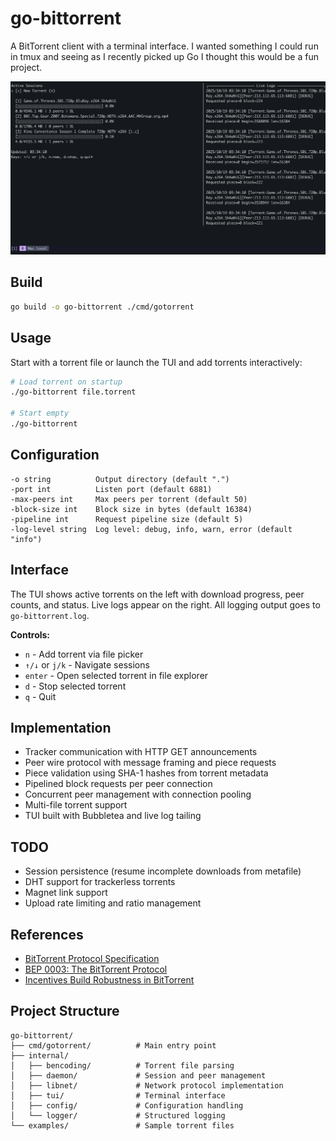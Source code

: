 # go-bittorrent

A BitTorrent client with a terminal interface. I wanted something I could run in tmux and seeing as I recently picked up Go I thought this would be a fun project.

<p align="center">
  <img src="resources/tui.png" alt="TUI Screenshot" width="800">
</p>

## Build

```bash
go build -o go-bittorrent ./cmd/gotorrent
```

## Usage

Start with a torrent file or launch the TUI and add torrents interactively:

```bash
# Load torrent on startup
./go-bittorrent file.torrent

# Start empty
./go-bittorrent
```

## Configuration

```
-o string          Output directory (default ".")
-port int          Listen port (default 6881)
-max-peers int     Max peers per torrent (default 50)
-block-size int    Block size in bytes (default 16384)
-pipeline int      Request pipeline size (default 5)
-log-level string  Log level: debug, info, warn, error (default "info")
```

## Interface

The TUI shows active torrents on the left with download progress, peer counts, and status. Live logs appear on the right. All logging output goes to `go-bittorrent.log`.

**Controls:**
- `n` - Add torrent via file picker
- `↑/↓` or `j/k` - Navigate sessions
- `enter` - Open selected torrent in file explorer
- `d` - Stop selected torrent
- `q` - Quit

## Implementation

- Tracker communication with HTTP GET announcements
- Peer wire protocol with message framing and piece requests
- Piece validation using SHA-1 hashes from torrent metadata
- Pipelined block requests per peer connection
- Concurrent peer management with connection pooling
- Multi-file torrent support
- TUI built with Bubbletea and live log tailing

## TODO

- Session persistence (resume incomplete downloads from metafile)
- DHT support for trackerless torrents
- Magnet link support
- Upload rate limiting and ratio management

## References

- [BitTorrent Protocol Specification](https://wiki.theory.org/BitTorrentSpecification)
- [BEP 0003: The BitTorrent Protocol](https://www.bittorrent.org/beps/bep_0003.html)
- [Incentives Build Robustness in BitTorrent](https://bittorrent.org/bittorrentecon.pdf)

## Project Structure

```
go-bittorrent/
├── cmd/gotorrent/          # Main entry point
├── internal/
│   ├── bencoding/          # Torrent file parsing
│   ├── daemon/             # Session and peer management
│   ├── libnet/             # Network protocol implementation
│   ├── tui/                # Terminal interface
│   ├── config/             # Configuration handling
│   └── logger/             # Structured logging
└── examples/               # Sample torrent files
```
